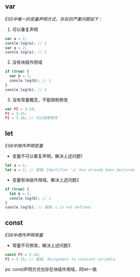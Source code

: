 ## var
*ES5中唯一的变量声明方式，存在的严重问题如下：*
1. 可以重复声明
``` js
var a = 1;
consle.log(a); // 1
var a = 2;
consle.log(a); // 2
```
2. 没有块级作用域
``` js
if (true) {
  var b = 1;
  consle.log(b); // 1
}
consle.log(b); // 1
```
3. 没有常量概念，不能限制修改
``` js
var PI = 3.14;
PI = 3.15;
PI = 3.16; // 可以随意修改
```

## let
*ES6中用作声明变量*
- 变量不可以重复声明，解决上述问题1
``` js
let a = 1;
let a = 2; // 报错，Identifier 'a' has already been declared.
```
- 变量有块级作用域，解决上述问题2
``` js
if (true) {
  let b = 1;
  consle.log(b); // 1
}
consle.log(b); // 报错，c is not defined.
```
## const
*ES6中用作声明常量*
- 常量不可修改，解决上述问题3
``` js
const PI = 3.14;
PI = 3.15; // 报错, Assignment to constant variable.
```
ps: const声明方式也存在块级作用域，同let一致